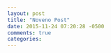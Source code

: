 ```yaml
---
layout: post
title: "Noveno Post"
date: 2015-11-24 07:20:28 -0500
comments: true
categories: 
---
```

